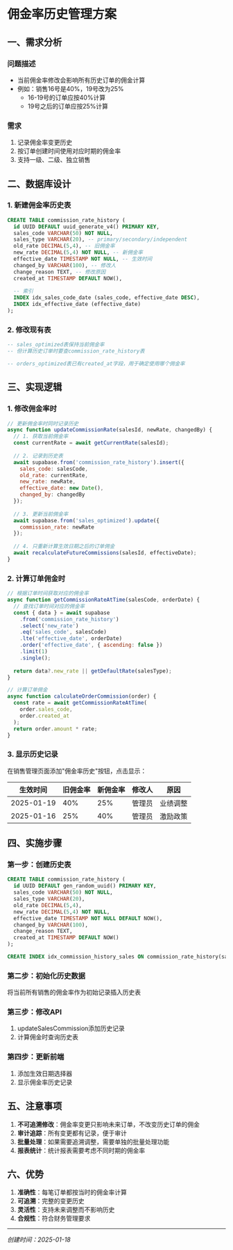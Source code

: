 # 佣金率历史管理方案

## 一、需求分析

### 问题描述
- 当前佣金率修改会影响所有历史订单的佣金计算
- 例如：销售16号是40%，19号改为25%
  - 16-19号的订单应按40%计算
  - 19号之后的订单应按25%计算

### 需求
1. 记录佣金率变更历史
2. 按订单创建时间使用对应时期的佣金率
3. 支持一级、二级、独立销售

## 二、数据库设计

### 1. 新建佣金率历史表

```sql
CREATE TABLE commission_rate_history (
  id UUID DEFAULT uuid_generate_v4() PRIMARY KEY,
  sales_code VARCHAR(50) NOT NULL,
  sales_type VARCHAR(20), -- primary/secondary/independent
  old_rate DECIMAL(5,4), -- 旧佣金率
  new_rate DECIMAL(5,4) NOT NULL, -- 新佣金率
  effective_date TIMESTAMP NOT NULL, -- 生效时间
  changed_by VARCHAR(100), -- 修改人
  change_reason TEXT, -- 修改原因
  created_at TIMESTAMP DEFAULT NOW(),
  
  -- 索引
  INDEX idx_sales_code_date (sales_code, effective_date DESC),
  INDEX idx_effective_date (effective_date)
);
```

### 2. 修改现有表

```sql
-- sales_optimized表保持当前佣金率
-- 但计算历史订单时要查commission_rate_history表

-- orders_optimized表已有created_at字段，用于确定使用哪个佣金率
```

## 三、实现逻辑

### 1. 修改佣金率时

```javascript
// 更新佣金率时同时记录历史
async function updateCommissionRate(salesId, newRate, changedBy) {
  // 1. 获取当前佣金率
  const currentRate = await getCurrentRate(salesId);
  
  // 2. 记录到历史表
  await supabase.from('commission_rate_history').insert({
    sales_code: salesCode,
    old_rate: currentRate,
    new_rate: newRate,
    effective_date: new Date(),
    changed_by: changedBy
  });
  
  // 3. 更新当前佣金率
  await supabase.from('sales_optimized').update({
    commission_rate: newRate
  });
  
  // 4. 只重新计算生效日期之后的订单佣金
  await recalculateFutureCommissions(salesId, effectiveDate);
}
```

### 2. 计算订单佣金时

```javascript
// 根据订单时间获取对应的佣金率
async function getCommissionRateAtTime(salesCode, orderDate) {
  // 查找订单时间对应的佣金率
  const { data } = await supabase
    .from('commission_rate_history')
    .select('new_rate')
    .eq('sales_code', salesCode)
    .lte('effective_date', orderDate)
    .order('effective_date', { ascending: false })
    .limit(1)
    .single();
    
  return data?.new_rate || getDefaultRate(salesType);
}

// 计算订单佣金
async function calculateOrderCommission(order) {
  const rate = await getCommissionRateAtTime(
    order.sales_code, 
    order.created_at
  );
  return order.amount * rate;
}
```

### 3. 显示历史记录

在销售管理页面添加"佣金率历史"按钮，点击显示：

| 生效时间 | 旧佣金率 | 新佣金率 | 修改人 | 原因 |
|---------|---------|---------|-------|------|
| 2025-01-19 | 40% | 25% | 管理员 | 业绩调整 |
| 2025-01-16 | 25% | 40% | 管理员 | 激励政策 |

## 四、实施步骤

### 第一步：创建历史表
```sql
CREATE TABLE commission_rate_history (
  id UUID DEFAULT gen_random_uuid() PRIMARY KEY,
  sales_code VARCHAR(50) NOT NULL,
  sales_type VARCHAR(20),
  old_rate DECIMAL(5,4),
  new_rate DECIMAL(5,4) NOT NULL,
  effective_date TIMESTAMP NOT NULL DEFAULT NOW(),
  changed_by VARCHAR(100),
  change_reason TEXT,
  created_at TIMESTAMP DEFAULT NOW()
);

CREATE INDEX idx_commission_history_sales ON commission_rate_history(sales_code, effective_date DESC);
```

### 第二步：初始化历史数据
将当前所有销售的佣金率作为初始记录插入历史表

### 第三步：修改API
1. updateSalesCommission添加历史记录
2. 计算佣金时查询历史表

### 第四步：更新前端
1. 添加生效日期选择器
2. 显示佣金率历史记录

## 五、注意事项

1. **不可追溯修改**：佣金率变更只影响未来订单，不改变历史订单的佣金
2. **审计追踪**：所有变更都有记录，便于审计
3. **批量处理**：如果需要追溯调整，需要单独的批量处理功能
4. **报表统计**：统计报表需要考虑不同时期的佣金率

## 六、优势

1. **准确性**：每笔订单都按当时的佣金率计算
2. **可追溯**：完整的变更历史
3. **灵活性**：支持未来调整而不影响历史
4. **合规性**：符合财务管理要求

---
*创建时间：2025-01-18*